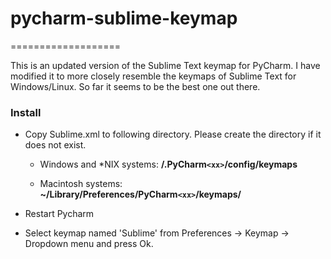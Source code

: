 # pycharm-sublime-keymap
===================

This is an updated version of the Sublime Text keymap for PyCharm. I have modified it to more closely resemble the keymaps of Sublime Text for Windows/Linux. So far it seems to be the best one out there.

### Install

* Copy Sublime.xml to following directory. Please create the directory if it does not exist.

  * Windows and *NIX systems: **<User home>/.PyCharm`<xx>`/config/keymaps**

  * Macintosh systems: **~/Library/Preferences/PyCharm`<xx>`/keymaps/**

* Restart Pycharm

* Select keymap named 'Sublime' from Preferences -> Keymap -> Dropdown menu and press Ok.
